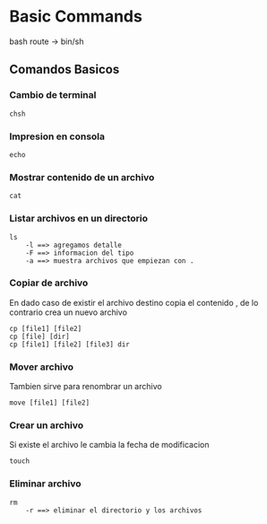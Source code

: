 # Basic Commands

bash route -> bin/sh 


## Comandos Basicos 

### Cambio de terminal
    chsh

### Impresion en consola 
    echo

### Mostrar contenido de un archivo
    cat

### Listar archivos en un directorio
    ls
        -l ==> agregamos detalle 
        -F ==> informacion del tipo
        -a ==> muestra archivos que empiezan con .

### Copiar de archivo 
En dado caso de existir el archivo destino copia el contenido , de lo contrario crea un nuevo archivo

    cp [file1] [file2]
    cp [file] [dir]
    cp [file1] [file2] [file3] dir

### Mover archivo
Tambien sirve para renombrar un archivo
    
    move [file1] [file2]

### Crear un archivo
Si existe el archivo le cambia la fecha de modificacion
    
    touch

### Eliminar archivo
    rm
        -r ==> eliminar el directorio y los archivos
    
